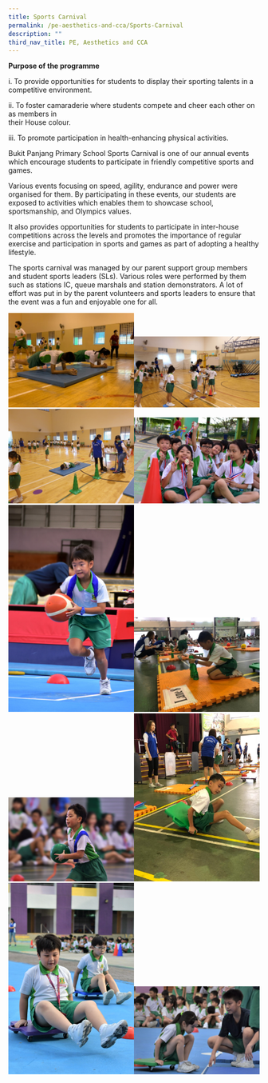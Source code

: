 ```yaml
---
title: Sports Carnival
permalink: /pe-aesthetics-and-cca/Sports-Carnival
description: ""
third_nav_title: PE, Aesthetics and CCA
---
```


**Purpose of the programme**

 

i.              To provide opportunities for students to display their sporting talents in a competitive 
                environment.


ii.             To foster camaraderie where students compete and cheer each other on as members in  
                their House colour.

iii.            To promote participation in health-enhancing physical activities.

 

Bukit Panjang Primary School Sports Carnival is one of our annual events which encourage students to participate in friendly competitive sports and games.

Various events focusing on speed, agility, endurance and power were organised for them. By participating in these events, our students are exposed to activities which enables them to showcase school, sportsmanship, and Olympics values.

It also provides opportunities for students to participate in inter-house competitions across the levels and promotes the importance of regular exercise and participation in sports and games as part of adopting a healthy lifestyle.

The sports carnival was managed by our parent support group members and student sports leaders (SLs). Various roles were performed by them such as stations IC, queue marshals and station demonstrators. A lot of effort was put in by the parent volunteers and sports leaders to ensure that the event was a fun and enjoyable one for all.

<img src="/images/sports1.jpg" 
     style="width:50%"><img src="/images/sports2.jpg" 
     style="width:50%"><img src="/images/sports3.jpg" 
     style="width:50%"><img src="/images/sports4.jpg" 
     style="width:50%"><img src="/images/sports5.jpg" 
     style="width:50%"><img src="/images/sports6.jpg" 
     style="width:50%"><img src="/images/sports7.jpg" 
     style="width:50%"><img src="/images/sports8.jpg" 
     style="width:50%"><img src="/images/sports9.jpg" 
     style="width:50%"><img src="/images/sports10.jpg" 
     style="width:50%">